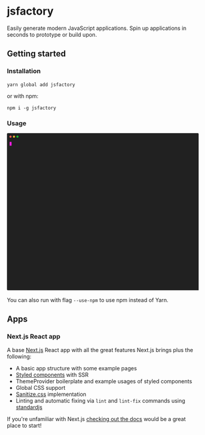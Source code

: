 # jsfactory
Easily generate modern JavaScript applications. Spin up applications in seconds to prototype or build upon.

## Getting started
### Installation

```
yarn global add jsfactory
```
or with npm:
```
npm i -g jsfactory
```

### Usage

<p align='center'>
  <img src='https://raw.githubusercontent.com/liamjcrewe/jsfactory/master/usage.svg?sanitize=true' width='800' alt='Usage video'>
</p>

You can also run with flag `--use-npm` to use npm instead of Yarn.

## Apps
### Next.js React app
A base [Next.js](https://nextjs.org/) React app with all the great features Next.js brings plus the following:
* A basic app structure with some example pages
* [Styled components](https://www.styled-components.com/) with SSR
* ThemeProvider boilerplate and example usages of styled components
* Global CSS support
* [Sanitize.css](https://csstools.github.io/sanitize.css/) implementation
* Linting and automatic fixing via `lint` and `lint-fix` commands using [standardjs](https://standardjs.com/)

If you're unfamiliar with Next.js [checking out the docs](https://nextjs.org/learn/basics/getting-started) would be a great place to start!
